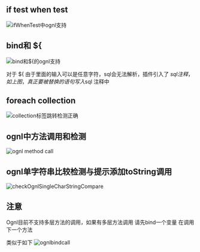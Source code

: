 ## if test when test
![ifWhenTest中ognl支持](https://cdn.jsdelivr.net/gh/gejun123456/MyBatisCodeHelper-Pro@master/screenshots/ifWhenTest中ognl支持.gif)

## bind和 ${
![bind和${的ognl支持](https://cdn.jsdelivr.net/gh/gejun123456/MyBatisCodeHelper-Pro@master/screenshots/bind和${的ognl支持.gif)

对于 ${ 由于里面的输入可以是任意字符，sql会无法解析，插件引入了 $sql注释，如上图，真正要被替换的语句写入$sql 注释中

## foreach collection
![collection标签跳转检测正确](https://cdn.jsdelivr.net/gh/gejun123456/MyBatisCodeHelper-Pro@master/screenshots/collection标签跳转检测正确.gif)

## ognl中方法调用和检测
![ognl method call](https://cdn.jsdelivr.net/gh/gejun123456/MyBatisCodeHelper-Pro@master/screenshots/collectionCallMethdo.gif)

## ognl单字符串比较检测与提示添加toString调用
![checkOgnlSingleCharStringCompare](https://cdn.jsdelivr.net/gh/gejun123456/MyBatisCodeHelper-Pro@master/screenshots/checkOgnlSingleCharStringCompare.gif)

## 注意 
Ognl目前不支持多层方法的调用，如果有多层方法调用 请先bind一个变量 在调用下一个方法

类似于如下
![ognlbindcall](https://cdn.jsdelivr.net/gh/gejun123456/MyBatisCodeHelper-Pro@master/screenshots/ognlbindcall.png)
